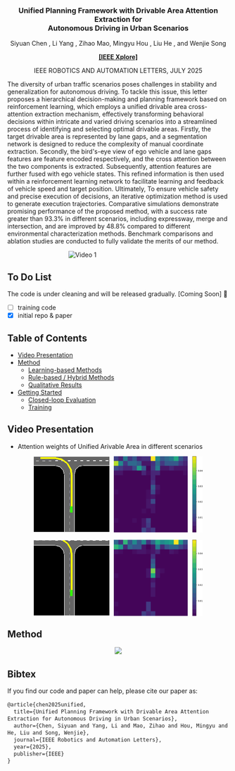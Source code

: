 <div align="center">
<h3>Unified Planning Framework with Drivable Area Attention Extraction for <br> Autonomous Driving in Urban Scenarios</h3>

Siyuan Chen , Li Yang , Zihao Mao, Mingyu Hou , Liu He , and Wenjie Song

[**[IEEE Xplore]**](https://ieeexplore.ieee.org/document/10993315/)

IEEE ROBOTICS AND AUTOMATION LETTERS, JULY 2025

</div>

The diversity of urban traffic scenarios poses challenges in stability and generalization for autonomous driving. To tackle this issue, this letter proposes a hierarchical decision-making and planning framework based on reinforcement learning, which employs a unified drivable area cross-attention extraction mechanism, effectively transforming behavioral decisions within intricate and varied driving scenarios into a streamlined process of identifying and selecting optimal drivable areas. Firstly, the target drivable area is represented by lane gaps, and a segmentation network is designed to reduce the complexity of manual coordinate extraction. Secondly, the bird's-eye view of ego vehicle and lane gaps features are feature encoded respectively, and the cross attention between the two components is extracted. Subsequently, attention features are further fused with ego vehicle states. This refined information is then used within a reinforcement learning network to facilitate learning and feedback of vehicle speed and target position. Ultimately, To ensure vehicle safety and precise execution of decisions, an iterative optimization method is used to generate execution trajectories. Comparative simulations demonstrate promising performance of the proposed method, with a success rate greater than 93.3\% in different scenarios, including expressway, merge and intersection, and are improved by 48.8\% compared to different environmental characterization methods. Benchmark comparisons and ablation studies are conducted to fully validate the merits of our method.

<div style="display: flex; justify-content: center; align-items: center; gap: 2%;">

  <img src="./assets/demo.gif" width="45%" alt="Video 1">

</div>


## To Do List

The code is under cleaning and will be released gradually. [Coming Soon] 🚀

- [ ] training code
- [x] initial repo & paper

## Table of Contents

- [Video Presentation](#video-presentation)
- [Method](#method)
   - [Learning-based Methods](#learning-based-methods)
   - [Rule-based / Hybrid Methods](#rule-based-hybrid-methods)
   - [Qualitative Results](#qualitative-results)
- [Getting Started](#getting-started)
  - [Closed-loop Evaluation](#closed-loop-evaluation)
  - [Training](#training)

## Video Presentation

- Attention weights of Unified Arivable Area in different scenarios

<div style="display: flex; justify-content: center; align-items: center; gap: 2%;">

  <img src="./assets/1/demo.gif"  width="34%" alt="Video 2">
  <img src="./assets/1/demo_attention.gif"  width="40%" alt="Video 2">

</div>
<br>
<div style="display: flex; justify-content: center; align-items: center; gap: 2%;">

  <img src="./assets/2/demo.gif"  width="34%" alt="Video 2">
  <img src="./assets/2/demo_attention.gif"  width="40%" alt="Video 2">

</div>

## Method

<center>
  <image src="assets/framework.png" width=75%>
</center>

## Bibtex

If you find our code and paper can help, please cite our paper as:
```
@article{chen2025unified,
  title={Unified Planning Framework with Drivable Area Attention Extraction for Autonomous Driving in Urban Scenarios},
  author={Chen, Siyuan and Yang, Li and Mao, Zihao and Hou, Mingyu and He, Liu and Song, Wenjie},
  journal={IEEE Robotics and Automation Letters},
  year={2025},
  publisher={IEEE}
}
```
